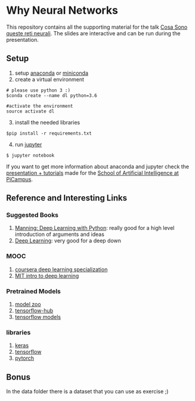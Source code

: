 # Why Neural Networks

This repository contains all the supporting material for the talk [Cosa Sono queste reti neurali](https://www.facebook.com/pg/sprintlab.it/photos/?tab=album&album_id=187572655263469).
The slides are interactive and can be run during the presentation.

## Setup

1. setup [anaconda](https://www.anaconda.com/download/#linux) or [miniconda](https://conda.io/miniconda.html)
2. create a virtual environment
  ```
  # please use python 3 :)
  $conda create --name dl python=3.6

  #activate the environment
  source activate dl
  ```
3. install the needed libraries
  ```
  $pip install -r requirements.txt
  ```
4. run [jupyter]()
  ```
  $ jupyter notebook
  ```

If you want to get more information about anaconda and jupyter check the [presentation + tutorials](https://github.com/fabiofumarola/anaconda_jupyter_tutorial) made for the [School of Artificial Intelligence at PiCampus](http://picampus-school.com/).

## Reference and Interesting Links

### Suggested Books

1. [Manning: Deep Learning with Python](https://www.manning.com/books/deep-learning-with-python): really good for a high level introduction of arguments and ideas
2. [Deep Learning](http://www.deeplearningbook.org/): very good for a deep down

### MOOC

1. [coursera deep learning specialization](https://www.coursera.org/specializations/deep-learning)
2. [MIT intro to deep learning](http://introtodeeplearning.com/index.html)

### Pretrained Models

1. [model zoo](https://modelzoo.co/)
2. [tensorflow-hub](https://www.tensorflow.org/hub/)
3. [tensorflow models](https://github.com/tensorflow/models)

### libraries

1. [keras](https://keras.io/)
1. [tensorflow](https://www.tensorflow.org/)
2. [pytorch](https://pytorch.org/)

## Bonus

In the data folder there is a dataset that you can use as exercise ;)
